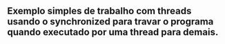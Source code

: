 ## Exemplo simples de trabalho com threads usando o synchronized para travar o programa quando executado por uma thread para demais.